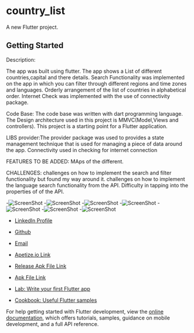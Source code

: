 # country_list

A new Flutter project.

## Getting Started

Description: 

The app was built using flutter.
The app shows a List of different countries,capital and there details.
Search Functionality was implemented on the app in which you can filter through different regions and time zones and languages.
Orderly arrangement of the list of countries in alphabetical order.
Internet Check was implemented with the use of connectivity package.

Code Base:
The code base was written with dart programming language.
The Design architecture used in this project is MMVC(Model,Views and controllers).
This project is a starting point for a Flutter application.

LIBS
provider:The provider package was used to provides a state management technique that is used for managing a piece of data around the app.
Connectivity used in checking for internet connection


FEATURES TO BE ADDED:
MAps of the different.

CHALLENGES:
challenges on how to implement the search and filter functionality but found my way around it.
challenges on how to implement the language search functionality from the API.
Difficulty in tapping into the properties of of the API.

-![ScreenShot](assets/image/darkMode.png)
-![ScreenShot](assets/image/details.png)
-![ScreenShot](assets/image/lightMode.png)
-![ScreenShot](assets/image/translation.png)
-![ScreenShot](assets/image/search_result.png)
-![ScreenShot](assets/image/filter.png)
-![ScreenShot](assets/image/internet.png)


- [LinkedIn Profile](https://www.linkedin.com/in/simon-singlad-chuwkwu-915115244/)
- [Github](https://www.github.com/devsinglad)
- [Email](simonsinglad5@gmail.com)
- [Apetize.io Link](https://appetize.io/app/qwq3ih5xdp3dqlkl5ssvazdvai?device=pixel4&osVersion=11.0&scale=75)
- [Release Apk File Link](https://drive.google.com/file/d/1g4f1tl_4jIwBaT16TafPOmYIFqRaW0ha/view?usp=sharing)
- [Apk File Link](https://drive.google.com/file/d/1-lJ8waUx4mjzRCRFdgFtdZFQTUscRPaA/view?usp=sharing)



- [Lab: Write your first Flutter app](https://docs.flutter.dev/get-started/codelab)
- [Cookbook: Useful Flutter samples](https://docs.flutter.dev/cookbook)

For help getting started with Flutter development, view the
[online documentation](https://docs.flutter.dev/), which offers tutorials,
samples, guidance on mobile development, and a full API reference.
